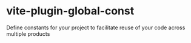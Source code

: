 # vite-plugin-global-const
Define constants for your project to facilitate reuse of your code across multiple products
